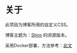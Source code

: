 # 关于

此项目为博客所用的自定义CSS。

博客主题为：[Shiro](https://github.com/Innei/Shiro) 的闭源版本。

采用Docker部署，方法参考：[此文](https://blog.sotkg.com/2024/10/shiroi-docker-deployment.html)
